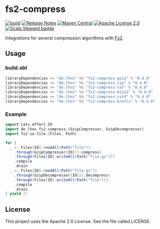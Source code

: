 # fs2-compress

[![build](https://github.com/lhns/fs2-compress/actions/workflows/build.yml/badge.svg)](https://github.com/lhns/fs2-compress/actions/workflows/build.yml)
[![Release Notes](https://img.shields.io/github/release/lhns/fs2-compress.svg?maxAge=3600)](https://github.com/lhns/fs2-compress/releases/latest)
[![Maven Central](https://img.shields.io/maven-central/v/de.lhns/fs2-compress_2.13)](https://search.maven.org/artifact/de.lhns/fs2-compress_2.13)
[![Apache License 2.0](https://img.shields.io/github/license/lhns/fs2-compress.svg?maxAge=3600)](https://www.apache.org/licenses/LICENSE-2.0)
[![Scala Steward badge](https://img.shields.io/badge/Scala_Steward-helping-blue.svg?style=flat&logo=data:image/png;base64,iVBORw0KGgoAAAANSUhEUgAAAA4AAAAQCAMAAAARSr4IAAAAVFBMVEUAAACHjojlOy5NWlrKzcYRKjGFjIbp293YycuLa3pYY2LSqql4f3pCUFTgSjNodYRmcXUsPD/NTTbjRS+2jomhgnzNc223cGvZS0HaSD0XLjbaSjElhIr+AAAAAXRSTlMAQObYZgAAAHlJREFUCNdNyosOwyAIhWHAQS1Vt7a77/3fcxxdmv0xwmckutAR1nkm4ggbyEcg/wWmlGLDAA3oL50xi6fk5ffZ3E2E3QfZDCcCN2YtbEWZt+Drc6u6rlqv7Uk0LdKqqr5rk2UCRXOk0vmQKGfc94nOJyQjouF9H/wCc9gECEYfONoAAAAASUVORK5CYII=)](https://scala-steward.org)

Integrations for several compression algorithms with [Fs2](https://github.com/typelevel/fs2).

## Usage

### build.sbt

```sbt
libraryDependencies += "de.lhns" %% "fs2-compress-gzip" % "0.4.0"
libraryDependencies += "de.lhns" %% "fs2-compress-zip" % "0.4.0"
libraryDependencies += "de.lhns" %% "fs2-compress-tar" % "0.4.0"
libraryDependencies += "de.lhns" %% "fs2-compress-bzip2" % "0.4.0"
libraryDependencies += "de.lhns" %% "fs2-compress-zstd" % "0.4.0"
libraryDependencies += "de.lhns" %% "fs2-compress-brotli" % "0.4.0"
```

### Example

```scala
import cats.effect.IO
import de.lhns.fs2.compress.{GzipCompressor, GzipDecompressor}
import fs2.io.file.{Files, Path}

for {
  _ <- Files[IO].readAll(Path("file"))
    .through(GzipCompressor[IO]().compress)
    .through(Files[IO].writeAll(Path("file.gz")))
    .compile
    .drain
  _ <- Files[IO].readAll(Path("file.gz"))
    .through(GzipDecompressor[IO]().decompress)
    .through(Files[IO].writeAll(Path("file")))
    .compile
    .drain
} yield ()
```

## License

This project uses the Apache 2.0 License. See the file called LICENSE.
